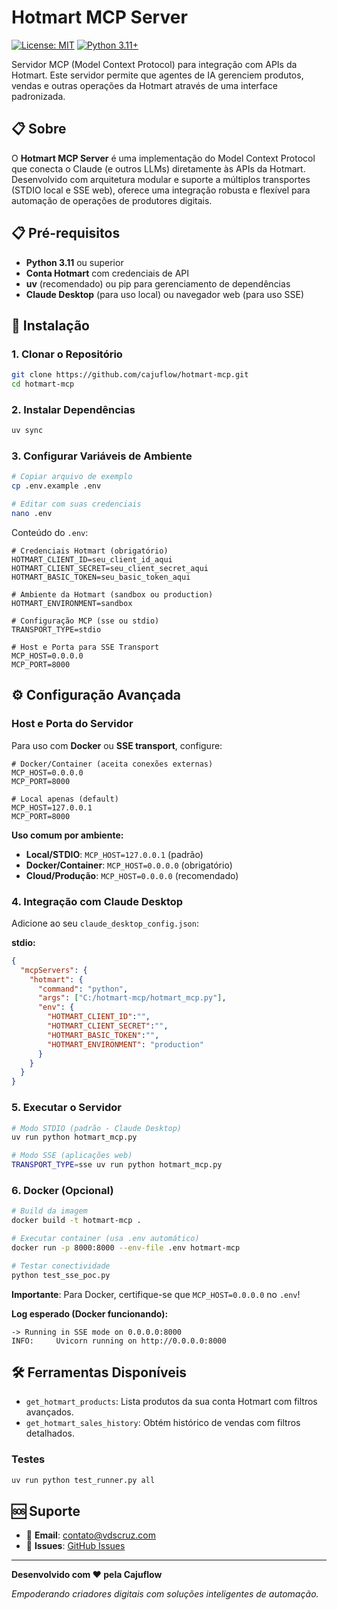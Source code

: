 # Hotmart MCP Server

[![License: MIT](https://img.shields.io/badge/License-MIT-yellow.svg)](https://opensource.org/licenses/MIT)
[![Python 3.11+](https://img.shields.io/badge/python-3.11+-blue.svg)](https://www.python.org/downloads/)

Servidor MCP (Model Context Protocol) para integração com APIs da Hotmart. Este servidor permite que agentes de IA gerenciem produtos, vendas e outras operações da Hotmart através de uma interface padronizada.

## 📋 Sobre

O **Hotmart MCP Server** é uma implementação do Model Context Protocol que conecta o Claude (e outros LLMs) diretamente às APIs da Hotmart. Desenvolvido com arquitetura modular e suporte a múltiplos transportes (STDIO local e SSE web), oferece uma integração robusta e flexível para automação de operações de produtores digitais.

## 📋 Pré-requisitos

- **Python 3.11** ou superior
- **Conta Hotmart** com credenciais de API
- **uv** (recomendado) ou pip para gerenciamento de dependências
- **Claude Desktop** (para uso local) ou navegador web (para uso SSE)

## 🚀 Instalação

### 1. Clonar o Repositório
```bash
git clone https://github.com/cajuflow/hotmart-mcp.git
cd hotmart-mcp
```

### 2. Instalar Dependências
```bash
uv sync
```

### 3. Configurar Variáveis de Ambiente
```bash
# Copiar arquivo de exemplo
cp .env.example .env

# Editar com suas credenciais
nano .env
```

Conteúdo do `.env`:
```env
# Credenciais Hotmart (obrigatório)
HOTMART_CLIENT_ID=seu_client_id_aqui
HOTMART_CLIENT_SECRET=seu_client_secret_aqui
HOTMART_BASIC_TOKEN=seu_basic_token_aqui

# Ambiente da Hotmart (sandbox ou production)
HOTMART_ENVIRONMENT=sandbox

# Configuração MCP (sse ou stdio)
TRANSPORT_TYPE=stdio

# Host e Porta para SSE Transport
MCP_HOST=0.0.0.0
MCP_PORT=8000
```

## ⚙️ Configuração Avançada

### Host e Porta do Servidor

Para uso com **Docker** ou **SSE transport**, configure:

```env
# Docker/Container (aceita conexões externas)
MCP_HOST=0.0.0.0
MCP_PORT=8000

# Local apenas (default)
MCP_HOST=127.0.0.1
MCP_PORT=8000
```

**Uso comum por ambiente:**
- **Local/STDIO**: `MCP_HOST=127.0.0.1` (padrão)
- **Docker/Container**: `MCP_HOST=0.0.0.0` (obrigatório)
- **Cloud/Produção**: `MCP_HOST=0.0.0.0` (recomendado)

### 4. Integração com Claude Desktop

Adicione ao seu `claude_desktop_config.json`:

**stdio:**
```json
{
  "mcpServers": {
    "hotmart": {
      "command": "python",
      "args": ["C:/hotmart-mcp/hotmart_mcp.py"],
      "env": {
        "HOTMART_CLIENT_ID":"",
        "HOTMART_CLIENT_SECRET":"",
        "HOTMART_BASIC_TOKEN":"",
        "HOTMART_ENVIRONMENT": "production"
      }
    }
  }
}
```

### 5. Executar o Servidor

```bash
# Modo STDIO (padrão - Claude Desktop)
uv run python hotmart_mcp.py

# Modo SSE (aplicações web)
TRANSPORT_TYPE=sse uv run python hotmart_mcp.py
```

### 6. Docker (Opcional)

```bash
# Build da imagem
docker build -t hotmart-mcp .

# Executar container (usa .env automático)
docker run -p 8000:8000 --env-file .env hotmart-mcp

# Testar conectividade
python test_sse_poc.py
```

**Importante**: Para Docker, certifique-se que `MCP_HOST=0.0.0.0` no `.env`!

**Log esperado (Docker funcionando):**
```
-> Running in SSE mode on 0.0.0.0:8000
INFO:     Uvicorn running on http://0.0.0.0:8000
```

## 🛠️ Ferramentas Disponíveis

* `get_hotmart_products`: Lista produtos da sua conta Hotmart com filtros avançados.
* `get_hotmart_sales_history`: Obtém histórico de vendas com filtros detalhados.

### Testes
```bash
uv run python test_runner.py all
```


## 🆘 Suporte

- 📧 **Email**: contato@vdscruz.com
- 🐛 **Issues**: [GitHub Issues](https://github.com/cajuflow/hotmart-mcp/issues)

---

**Desenvolvido com ❤️ pela Cajuflow**

*Empoderando criadores digitais com soluções inteligentes de automação.*
